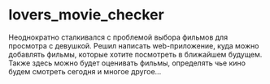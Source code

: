 # lovers_movie_checker
Неоднократно сталкивался с проблемой выбора фильмов для просмотра с девушкой. 
Решил написать web-приложение, куда можно добавлять фильмы, которые хотите посмотреть в ближайшем будущем. 
Также здесь можно будет оценивать фильмы, определять чье кино будем смотреть сегодня и многое другое...

